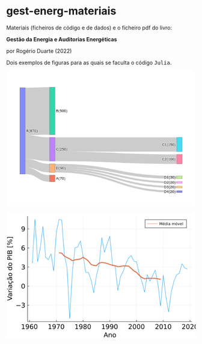 # gest-energ-materiais
Materiais (ficheiros de código e de dados) e o ficheiro pdf do livro:

**Gestão da Energia e Auditorias Energéticas**

por Rogério Duarte (2022)

Dois exemplos de figuras para as quais se faculta o código <tt>Julia</tt>.

![alt text](/figuras/fig6sankey.png?raw=true)


![alt text](/figuras/fig2varPIB.png?raw=true)
